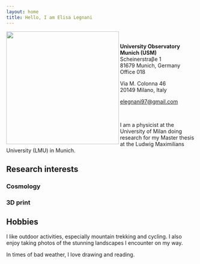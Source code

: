 ```yaml
---
layout: home
title: Hello, I am Elisa Legnani
---
```



<img class="circular-img" align="left" width=300 src="https://user-images.githubusercontent.com/62106779/137625586-57dcda5d-302e-4226-bc19-102b6a67537b.jpg"/>

<br>

**University Observatory Munich (USM)** <br>
Scheinerstraβe 1 <br>
81679 Munich, Germany <br>
Office 018

Via M. Colonna 46 <br>
20149 Milano, Italy

[elegnani97@gmail.com](mailto:elegnani97@gmail.com)

<br>

I am a physicist at the University of Milan doing research for my Master thesis at the Ludwig Maximilians University (LMU) in Munich.

## Research interests

### Cosmology

### 3D print

## Hobbies

I like outdoor activities, especially mountain trekking and cycling. I also enjoy taking photos of the stunning landscapes I encounter on my way.

In times of bad weather, I love drawing and reading.
